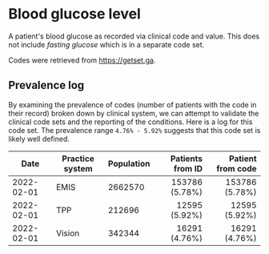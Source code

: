 # Blood glucose level

A patient's blood glucose as recorded via clinical code and value. This does not include _fasting glucose_ which is in a separate code set.

Codes were retrieved from https://getset.ga.

## Prevalence log

By examining the prevalence of codes (number of patients with the code in their record) broken down by clinical system, we can attempt to validate the clinical code sets and the reporting of the conditions. Here is a log for this code set. The prevalence range `4.76% - 5.92%` suggests that this code set is likely well defined.

| Date       | Practice system | Population | Patients from ID | Patient from code |
| ---------- | --------------- | ---------- | ---------------: | ----------------: |
| 2022-02-01 | EMIS            | 2662570    |   153786 (5.78%) |    153786 (5.78%) |
| 2022-02-01 | TPP             | 212696     |    12595 (5.92%) |     12595 (5.92%) |
| 2022-02-01 | Vision          | 342344     |    16291 (4.76%) |     16291 (4.76%) |
